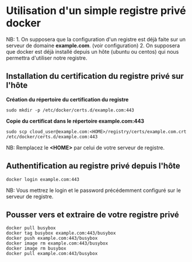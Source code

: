 # Utilisation d'un simple registre privé docker

NB:
    1.    On supposera que la configuration d'un registre est déjà faite sur un serveur de domaine **example.com**. (voir configuration)
    2.    On supposera que docker est déjà installé depuis un hôte (ubuntu ou centos) qui nous permettra d'utiliser notre registre. 

## Installation du certification du registre privé sur l'hôte
**Création du répertoire du certification du registre**

```
sudo mkdir -p /etc/docker/certs.d/example.com:443
```

**Copie du certificat dans le répertoire example.com:443**

```
sudo scp cloud_user@example.com:<HOME>/registry/certs/example.com.crt /etc/docker/certs.d/example.com:443
```

NB: Remplacez le **\<HOME\>** par celui de votre serveur de registre.

## Authentification au registre privé depuis l'hôte

```
docker login example.com:443
```

NB: Vous mettrez le login et le password précédemment configuré sur le serveur de registre.

## Pousser vers et extraire de votre registre privé

```
docker pull busybox
docker tag busybox example.com:443/busybox
docker push example.com:443/busybox
docker image rm example.com:443/busybox
docker image rm busybox
docker pull example.com:443/busybox
```